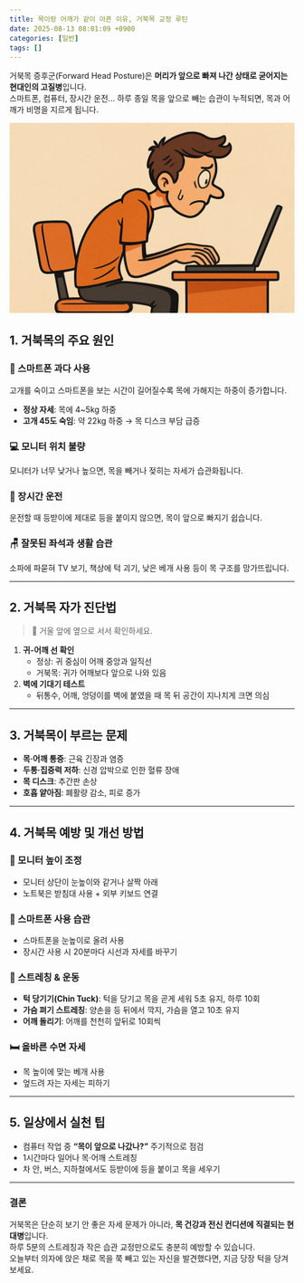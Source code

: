 ```yaml
---
title: 목이랑 어깨가 같이 아픈 이유, 거북목 교정 루틴
date: 2025-08-13 08:01:09 +0900
categories: [일반]
tags: []
---
```


거북목 증후군(Forward Head Posture)은 **머리가 앞으로 빠져 나간 상태로 굳어지는 현대인의 고질병**입니다.  
스마트폰, 컴퓨터, 장시간 운전… 하루 종일 목을 앞으로 빼는 습관이 누적되면, 목과 어깨가 비명을 지르게 됩니다.

![거북목](assets/img/normal/neck.png)

## 1. 거북목의 주요 원인

### 📱 스마트폰 과다 사용
고개를 숙이고 스마트폰을 보는 시간이 길어질수록 목에 가해지는 하중이 증가합니다.  
- **정상 자세**: 목에 4~5kg 하중  
- **고개 45도 숙임**: 약 22kg 하중 → 목 디스크 부담 급증

### 💻 모니터 위치 불량
모니터가 너무 낮거나 높으면, 목을 빼거나 젖히는 자세가 습관화됩니다.

### 🚗 장시간 운전
운전할 때 등받이에 제대로 등을 붙이지 않으면, 목이 앞으로 빠지기 쉽습니다.

### 🪑 잘못된 좌석과 생활 습관
소파에 파묻혀 TV 보기, 책상에 턱 괴기, 낮은 베개 사용 등이 목 구조를 망가뜨립니다.

---

## 2. 거북목 자가 진단법

> 📍 거울 앞에 옆으로 서서 확인하세요.

1. **귀-어깨 선 확인**  
   - 정상: 귀 중심이 어깨 중앙과 일직선  
   - 거북목: 귀가 어깨보다 앞으로 나와 있음
2. **벽에 기대기 테스트**  
   - 뒤통수, 어깨, 엉덩이를 벽에 붙였을 때 목 뒤 공간이 지나치게 크면 의심

---

## 3. 거북목이 부르는 문제

- **목·어깨 통증**: 근육 긴장과 염증  
- **두통·집중력 저하**: 신경 압박으로 인한 혈류 장애  
- **목 디스크**: 추간판 손상  
- **호흡 얕아짐**: 폐활량 감소, 피로 증가

---

## 4. 거북목 예방 및 개선 방법

### 💺 모니터 높이 조정
- 모니터 상단이 눈높이와 같거나 살짝 아래  
- 노트북은 받침대 사용 + 외부 키보드 연결

### 📱 스마트폰 사용 습관
- 스마트폰을 눈높이로 올려 사용  
- 장시간 사용 시 20분마다 시선과 자세를 바꾸기

### 🧘 스트레칭 & 운동
- **턱 당기기(Chin Tuck)**: 턱을 당기고 목을 곧게 세워 5초 유지, 하루 10회  
- **가슴 펴기 스트레칭**: 양손을 등 뒤에서 깍지, 가슴을 열고 10초 유지  
- **어깨 돌리기**: 어깨를 천천히 앞뒤로 10회씩

### 🛏 올바른 수면 자세
- 목 높이에 맞는 베개 사용  
- 엎드려 자는 자세는 피하기

---

## 5. 일상에서 실천 팁

- 컴퓨터 작업 중 **“목이 앞으로 나갔나?”** 주기적으로 점검  
- 1시간마다 일어나 목·어깨 스트레칭  
- 차 안, 버스, 지하철에서도 등받이에 등을 붙이고 목을 세우기

---

### 결론
거북목은 단순히 보기 안 좋은 자세 문제가 아니라, **목 건강과 전신 컨디션에 직결되는 현대병**입니다.  
하루 5분의 스트레칭과 작은 습관 교정만으로도 충분히 예방할 수 있습니다.  
오늘부터 의자에 앉은 채로 목을 쭉 빼고 있는 자신을 발견했다면, 지금 당장 턱을 당겨 보세요.

